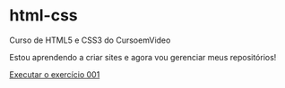 # html-css
Curso de HTML5 e CSS3 do CursoemVideo


Estou aprendendo a criar sites e agora vou gerenciar meus repositórios!

<a href="https://ruanquadros07.github.io/html-css/exercicios/ex001/index.html">Executar o exercício 001